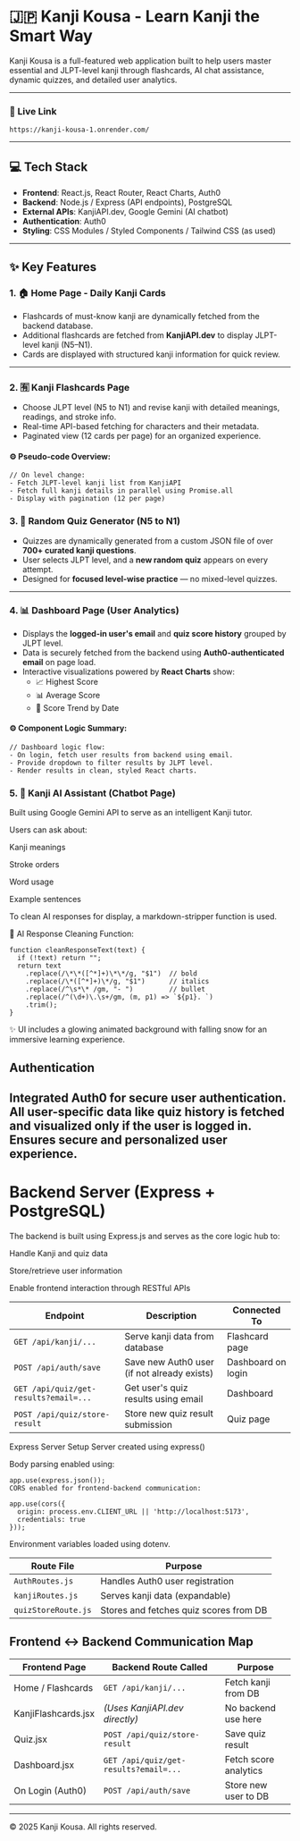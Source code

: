 # 🇯🇵 Kanji Kousa - Learn Kanji the Smart Way

Kanji Kousa is a full-featured web application built to help users master essential and JLPT-level kanji through flashcards, AI chat assistance, dynamic quizzes, and detailed user analytics.

---

### 🔗 Live Link  
```
https://kanji-kousa-1.onrender.com/
```
---

## 💻 Tech Stack

- **Frontend**: React.js, React Router, React Charts, Auth0  
- **Backend**: Node.js / Express (API endpoints), PostgreSQL  
- **External APIs**: KanjiAPI.dev, Google Gemini (AI chatbot)  
- **Authentication**: Auth0  
- **Styling**: CSS Modules / Styled Components / Tailwind CSS (as used)

---

## ✨ Key Features

### 1. 🏠 Home Page - Daily Kanji Cards

- Flashcards of must-know kanji are dynamically fetched from the backend database.
- Additional flashcards are fetched from **KanjiAPI.dev** to display JLPT-level kanji (N5–N1).
- Cards are displayed with structured kanji information for quick review.

---

### 2. 🈶 Kanji Flashcards Page

- Choose JLPT level (N5 to N1) and revise kanji with detailed meanings, readings, and stroke info.
- Real-time API-based fetching for characters and their metadata.
- Paginated view (12 cards per page) for an organized experience.

#### ⚙️ Pseudo-code Overview:
```
// On level change:
- Fetch JLPT-level kanji list from KanjiAPI
- Fetch full kanji details in parallel using Promise.all
- Display with pagination (12 per page)
```

### 3. 🎯 Random Quiz Generator (N5 to N1)

- Quizzes are dynamically generated from a custom JSON file of over **700+ curated kanji questions**.
- User selects JLPT level, and a **new random quiz** appears on every attempt.
- Designed for **focused level-wise practice** — no mixed-level quizzes.

---

### 4. 📊 Dashboard Page (User Analytics)

- Displays the **logged-in user's email** and **quiz score history** grouped by JLPT level.
- Data is securely fetched from the backend using **Auth0-authenticated email** on page load.
- Interactive visualizations powered by **React Charts** show:
  - 📈 Highest Score  
  - 📊 Average Score  
  - 📅 Score Trend by Date

#### ⚙️ Component Logic Summary:
```
// Dashboard logic flow:
- On login, fetch user results from backend using email.
- Provide dropdown to filter results by JLPT level.
- Render results in clean, styled React charts.
```
### 5. 🤖 Kanji AI Assistant (Chatbot Page)
Built using Google Gemini API to serve as an intelligent Kanji tutor.

Users can ask about:

Kanji meanings

Stroke orders

Word usage

Example sentences

To clean AI responses for display, a markdown-stripper function is used.

🧼 AI Response Cleaning Function:
```
function cleanResponseText(text) {
  if (!text) return "";
  return text
    .replace(/\*\*([^*]+)\*\*/g, "$1")  // bold
    .replace(/\*([^*]+)\*/g, "$1")      // italics
    .replace(/^\s*\* /gm, "- ")         // bullet
    .replace(/^(\d+)\.\s+/gm, (m, p1) => `${p1}. `)
    .trim();
}
```
✨ UI includes a glowing animated background with falling snow for an immersive learning experience.

## Authentication

Integrated Auth0 for secure user authentication.
All user-specific data like quiz history is fetched and visualized only if the user is logged in.
Ensures secure and personalized user experience.
---

# Backend Server (Express + PostgreSQL)

The backend is built using Express.js and serves as the core logic hub to:

Handle Kanji and quiz data

Store/retrieve user information

Enable frontend interaction through RESTful APIs

| Endpoint                              | Description                                 | Connected To       |
| ------------------------------------- | ------------------------------------------- | ------------------ |
| `GET /api/kanji/...`                  | Serve kanji data from database              | Flashcard page     |
| `POST /api/auth/save`                 | Save new Auth0 user (if not already exists) | Dashboard on login |
| `GET /api/quiz/get-results?email=...` | Get user's quiz results using email         | Dashboard          |
| `POST /api/quiz/store-result`         | Store new quiz result submission            | Quiz page          |

Express Server Setup
Server created using express()

Body parsing enabled using:

```
app.use(express.json());
CORS enabled for frontend-backend communication:

```

```
app.use(cors({
  origin: process.env.CLIENT_URL || 'http://localhost:5173',
  credentials: true
}));
```
Environment variables loaded using dotenv.

| Route File          | Purpose                                |
| ------------------- | -------------------------------------- |
| `AuthRoutes.js`     | Handles Auth0 user registration        |
| `kanjiRoutes.js`    | Serves kanji data (expandable)         |
| `quizStoreRoute.js` | Stores and fetches quiz scores from DB |

## Frontend ↔ Backend Communication Map

| Frontend Page       | Backend Route Called                  | Purpose               |
| ------------------- | ------------------------------------- | --------------------- |
| Home / Flashcards   | `GET /api/kanji/...`                  | Fetch kanji from DB   |
| KanjiFlashcards.jsx | *(Uses KanjiAPI.dev directly)*        | No backend use here   |
| Quiz.jsx            | `POST /api/quiz/store-result`         | Save quiz result      |
| Dashboard.jsx       | `GET /api/quiz/get-results?email=...` | Fetch score analytics |
| On Login (Auth0)    | `POST /api/auth/save`                 | Store new user to DB  |

---

© 2025 Kanji Kousa. All rights reserved.



